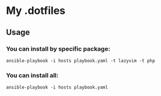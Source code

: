 # My .dotfiles

## Usage
### You can install by specific package:
```
ansible-playbook -i hosts playbook.yaml -t lazyvim -t php
```
### You can install all:
```
ansible-playbook -i hosts playbook.yaml
```
